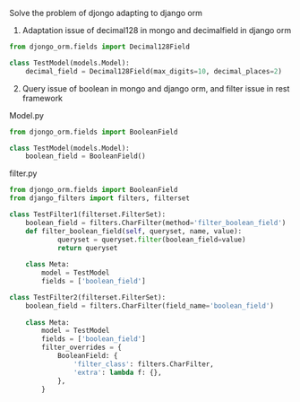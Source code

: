 Solve the problem of djongo adapting to django orm

1. Adaptation issue of decimal128 in mongo and decimalfield in django orm
```python
from djongo_orm.fields import Decimal128Field

class TestModel(models.Model):
    decimal_field = Decimal128Field(max_digits=10, decimal_places=2)
```

2. Query issue of boolean in mongo and django orm, and filter issue in rest framework

Model.py
```python
from djongo_orm.fields import BooleanField

class TestModel(models.Model):
    boolean_field = BooleanField()
```

filter.py
```python
from djongo_orm.fields import BooleanField
from django_filters import filters, filterset

class TestFilter1(filterset.FilterSet):
    boolean_field = filters.CharFilter(method='filter_boolean_field')
    def filter_boolean_field(self, queryset, name, value):
            queryset = queryset.filter(boolean_field=value)
            return queryset
    
    class Meta:
        model = TestModel
        fields = ['boolean_field']

class TestFilter2(filterset.FilterSet):
    boolean_field = filters.CharFilter(field_name='boolean_field')
    
    class Meta:
        model = TestModel
        fields = ['boolean_field']
        filter_overrides = {
            BooleanField: {
                'filter_class': filters.CharFilter,
                'extra': lambda f: {},
            },
        }
```

